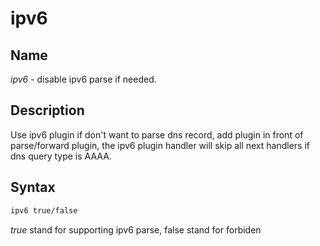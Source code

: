 # ipv6

## Name

*ipv6* - disable ipv6 parse if needed.

## Description

Use ipv6 plugin if don't want to parse dns record, add plugin in front of parse/forward plugin, the ipv6 plugin handler will skip all next handlers if dns query type is AAAA.

## Syntax
~~~ txt
ipv6 true/false
~~~
*true* stand for supporting ipv6 parse, false stand for forbiden